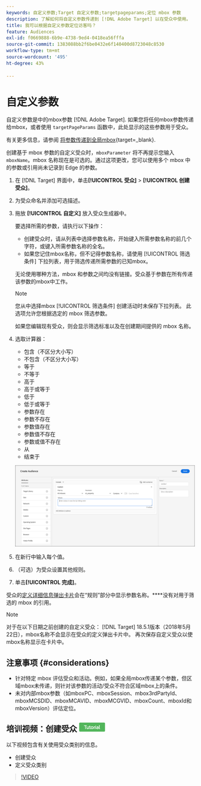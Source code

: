 ```yaml
---
keywords: 自定义参数;Target 自定义参数;targetpageparams;定位 mbox 参数
description: 了解如何将自定义参数传递到 [!DNL Adobe Target] 以在受众中使用。
title: 我可以根据自定义参数定位访客吗？
feature: Audiences
exl-id: f0669888-6b9e-4738-9ed4-0418ea56fffa
source-git-commit: 1383088bb2f6be0432e6f140400d8723048c8530
workflow-type: tm+mt
source-wordcount: '495'
ht-degree: 43%

---
```


# 自定义参数

自定义参数是中的mbox参数 [!DNL Adobe Target]. 如果您将任何mbox参数传递给mbox，或者使用 `targetPageParams` 函数中，此处显示的这些参数用于受众。

有关更多信息，请参阅 [将参数传递到全局mbox](https://experienceleague.corp.adobe.com/docs/target-dev/developer/client-side/global-mbox/pass-parameters-to-global-mbox.html){target=_blank}.

创建基于 mbox 参数的自定义受众时，`mboxParameter` 将不再提示您输入 `mboxName`。mbox 名称现在是可选的。通过这项更改，您可以使用多个 mbox 中的参数或引用尚未记录到 Edge 的参数。

1. 在 [!DNL Target] 界面中，单击&#x200B;**[!UICONTROL 受众]** > **[!UICONTROL 创建受众]**。
1. 为受众命名并添加可选描述。
1. 拖放 **[!UICONTROL 自定义]** 放入受众生成器中。

   要选择所需的参数，请执行以下操作：

   * 创建受众时，请从列表中选择参数名称，开始键入所需参数名称的前几个字符，或键入所需参数名称的全名。
   * 如果您记住mbox名称，但不记得参数名称，请使用 [!UICONTROL 筛选条件] 下拉列表，用于筛选传递所需参数的已知mbox。

   无论使用哪种方法，mbox 和参数之间均没有链接。受众基于参数在所有传递该参数的mbox中工作。

   >[!NOTE]
   >
   >您从中选择mbox [!UICONTROL 筛选条件] 创建活动时未保存下拉列表。 此选项允许您根据选定的 mbox 筛选参数。

   如果您编辑现有受众，则会显示筛选标准以及在创建期间提供的 mbox 名称。

1. 选取计算器：

   * 包含（不区分大小写）
   * 不包含（不区分大小写）
   * 等于
   * 不等于
   * 高于
   * 高于或等于
   * 低于
   * 低于或等于
   * 参数存在
   * 参数不存在
   * 参数值存在
   * 参数值不存在
   * 参数或值不存在
   * 从
   * 结束于

   ![自定义参数受众](assets/custom.png)

1. 在新行中输入每个值。
1. （可选）为受众设置其他规则。
1. 单击&#x200B;**[!UICONTROL 完成]**。

受众的[定义详细信息弹出卡片](/help/main/c-target/c-audiences/audiences.md#section_11B9C4A777E14D36BA1E925021945780)会在“规则”部分中显示参数名称。****&#x200B;没有对用于筛选的 mbox 的引用。

>[!NOTE]
>
>对于在以下日期之前创建的自定义受众： [!DNL Target] 18.5.1版本（2018年5月22日），mbox名称不会显示在受众的定义弹出卡片中。 再次保存自定义受众以使mbox名称显示在卡片中。

## 注意事项 {#considerations}

* 针对特定 mbox 评估受众和活动。例如，如果全局mbox传递某个参数，但区域mbox未传递，则针对该参数的活动/受众不符合区域mbox上的条件。
* 未对内部mbox参数（如mboxPC、mboxSession、mbox3rdPartyId、mboxMCSDID、mboxMCAVID、mboxMCGVID、mboxCount、mboxId和mboxVersion）评估定位。

## 培训视频：创建受众 ![教程徽章](/help/main/assets/tutorial.png)

以下视频包含有关使用受众类别的信息。

* 创建受众
* 定义受众类别

>[!VIDEO](https://video.tv.adobe.com/v/17392)
